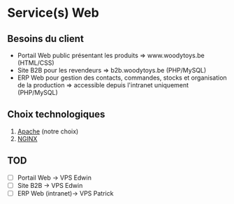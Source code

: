 # Service(s) Web

## **Besoins du client**
<ul>
    <li>Portail Web public présentant les produits => www.woodytoys.be (HTML/CSS)</li>
    <li>Site B2B pour les revendeurs => b2b.woodytoys.be (PHP/MySQL)</li>
    <li>ERP Web pour gestion des contacts, commandes, stocks et organisation de la production => accessible depuis l'intranet uniquement (PHP/MySQL)</li>
</ul>

## **Choix technologiques**
<ol>
    <li><u>Apache</u> (notre choix)</li>
    <li><u>NGINX</u></li>
</ol>

## **TOD**
- [ ] Portail Web -> VPS Edwin
- [ ] Site B2B -> VPS Edwin
- [ ] ERP Web (intranet)-> VPS Patrick